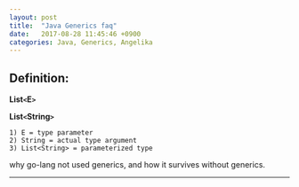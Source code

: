 ```yaml
---
layout: post
title:  "Java Generics faq"
date:   2017-08-28 11:45:46 +0900
categories: Java, Generics, Angelika
---
```


Definition:
-----------

**List`<`E`>`**  

**List`<`String`>`**

    1) E = type parameter
    2) String = actual type argument
    3) List<String> = parameterized type

why go-lang not used generics, and how it survives without generics.




---------------------------



[jekyll-docs]: https://jekyllrb.com/docs/home
[jekyll-gh]:   https://github.com/jekyll/jekyll
[jekyll-talk]: https://talk.jekyllrb.com/